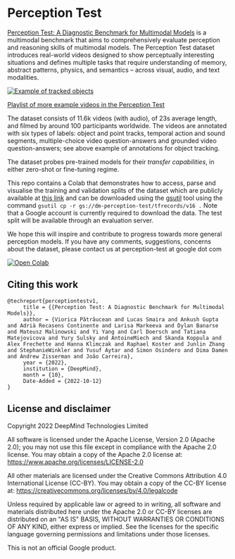 # Perception Test

[Perception Test: A Diagnostic Benchmark for
Multimodal Models](https://storage.googleapis.com/dm-perception-test/perception_test_report.pdf) is a multimodal benchmark that aims to comprehensively
evaluate perception and reasoning skills of multimodal models. The Perception Test dataset introduces real-world
videos designed to show perceptually interesting situations and defines multiple tasks that require
understanding of memory, abstract patterns, physics, and semantics – across visual, audio, and text
modalities. 

[![Example of tracked objects](https://img.youtube.com/vi/XJP1QFOsF-4/hqdefault.jpg)](https://youtu.be/XJP1QFOsF-4)

[Playlist of more example videos in the Perception Test](https://youtube.com/playlist?list=PLbMStx8-UPhbaKViNMF8ZcQpyzVhwJC3R)

The dataset consists of 11.6k videos (with audio), of 23s average length, and filmed by
around 100 participants worldwide. The videos are annotated with six types of labels: object and point
tracks, temporal action and sound segments, multiple-choice video question-answers and grounded
video question-answers; see above example of annotations for object tracking.

The dataset probes pre-trained models for their *transfer capabilities*, in
either zero-shot or fine-tuning regime.

This repo contains a Colab that demonstrates how to access, parse and visualise the training and validation splits of the dataset which are publicly available at [this link](https://storage.googleapis.com/dm-perception-test/tfrecords_%24folder%24) and can be downloaded using the [gsutil](https://cloud.google.com/storage/docs/gsutil) tool using the command 
```gsutil cp -r gs://dm-perception-test/tfrecords/v16 .```
Note that a Google account is currently required to download the data. The test split will be available through an evaluation server. 

We hope this will inspire and contribute to progress towards more general perception models. If you have any comments, suggestions, concerns about the dataset, please contact us at perception-test at google dot com

[![Open Colab](https://colab.research.google.com/assets/colab-badge.svg)](https://colab.research.google.com/github/deepmind/perception_test/blob/main/inspect_data.ipynb)


## Citing this work

```
@techreport{perceptiontestv1,
     title = {{Perception Test: A Diagnostic Benchmark for Multimodal Models}},
     author = {Viorica Pătrăucean and Lucas Smaira and Ankush Gupta and Adrià Recasens Continente and Larisa Markeeva and Dylan Banarse and Mateusz Malinowski and Yi Yang and Carl Doersch and Tatiana Matejovicova and Yury Sulsky and AntoineMiech and Skanda Koppula and Alex Frechette and Hanna Klimczak and Raphael Koster and Junlin Zhang and StephanieWinkler and Yusuf Aytar and Simon Osindero and Dima Damen and Andrew Zisserman and João Carreira},
     year = {2022},
     institution = {DeepMind},
     month = {10},
     Date-Added = {2022-10-12}
}
```
## License and disclaimer

Copyright 2022 DeepMind Technologies Limited

All software is licensed under the Apache License, Version 2.0 (Apache 2.0);
you may not use this file except in compliance with the Apache 2.0 license.
You may obtain a copy of the Apache 2.0 license at:
https://www.apache.org/licenses/LICENSE-2.0

All other materials are licensed under the Creative Commons Attribution 4.0
International License (CC-BY). You may obtain a copy of the CC-BY license at:
https://creativecommons.org/licenses/by/4.0/legalcode

Unless required by applicable law or agreed to in writing, all software and
materials distributed here under the Apache 2.0 or CC-BY licenses are
distributed on an "AS IS" BASIS, WITHOUT WARRANTIES OR CONDITIONS OF ANY KIND,
either express or implied. See the licenses for the specific language governing
permissions and limitations under those licenses.

This is not an official Google product.
